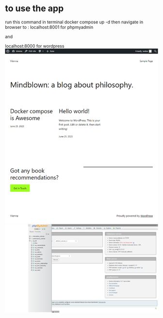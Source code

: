 # to use the app 
run this command in terminal
docker compose up -d
then navigate in browser to :
localhost:8001 for phpmyadmin

and 

localhost:8000 for wordpress
![wordpress](https://github.com/Walaa-Zahran/DockerComposeWordpressWithSQL/blob/main/screencapture-localhost-8000-2023-06-25-23_50_12.png)
![phpmyadmin](https://github.com/Walaa-Zahran/DockerComposeWordpressWithSQL/blob/main/screencapture-localhost-8001-index-php-2023-06-25-23_50_22.png)
